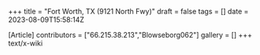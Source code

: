 +++
title = "Fort Worth, TX (9121 North Fwy)"
draft = false
tags = []
date = 2023-08-09T15:58:14Z

[Article]
contributors = ["66.215.38.213","Blowseborg062"]
gallery = []
+++
text/x-wiki